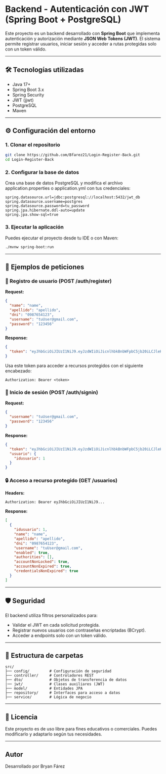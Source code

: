# Backend - Autenticación con JWT (Spring Boot + PostgreSQL)

Este proyecto es un backend desarrollado con **Spring Boot** que implementa autenticación y autorización mediante **JSON Web Tokens (JWT)**. El sistema permite registrar usuarios, iniciar sesión y acceder a rutas protegidas solo con un token válido.

---

## 🛠️ Tecnologías utilizadas

- Java 17+
- Spring Boot 3.x
- Spring Security
- JWT (jjwt)
- PostgreSQL
- Maven

---

## ⚙️ Configuración del entorno

### 1. Clonar el repositorio

```bash
git clone https://github.com/Bfarez21/Login-Register-Back.git
cd Login-Register-Back
```

### 2. Configurar la base de datos

Crea una base de datos PostgreSQL y modifica el archivo application.properties o application.yml con tus credenciales:

```properties
spring.datasource.url=jdbc:postgresql://localhost:5432/jwt_db
spring.datasource.username=postgres
spring.datasource.password=tu_password
spring.jpa.hibernate.ddl-auto=update
spring.jpa.show-sql=true

```

### 3. Ejecutar la aplicación

Puedes ejecutar el proyecto desde tu IDE o con Maven:

```bash
./mvnw spring-boot:run
```

---

## 🧪 Ejemplos de peticiones

### 🔐 Registro de usuario (POST /auth/register)

**Request:**
```json
{
  "name": "name",
  "apellido": "apellido",
  "dni": "0987654123",
  "username": "tuUser@gmail.com",
  "password": "123456"
}
```

**Response:**
```json
{
  "token": "eyJhbGciOiJIUzI1NiJ9.eyJzdWIiOiJicnlhbkBnbWFpbC5jb20iLCJleHAiOjE3M..."
}
```
Usa este token para acceder a recursos protegidos con el siguiente encabezado:
```
Authorization: Bearer <token>
```
### 🔑 Inicio de sesión (POST /auth/signin)

**Request:**
```json
{
  "username": "tuUser@gmail.com",
  "password": "123456"
}
```

**Response:**
```json
{
  "token": "eyJhbGciOiJIUzI1NiJ9.eyJzdWIiOiJicnlhbkBnbWFpbC5jb20iLCJleHAiOjE3M...",
  "usuario": {
    "idusuario": 1
  }
}
```

### 🔒 Acceso a recurso protegido (GET /usuarios)

**Headers:**
```
Authorization: Bearer eyJhbGciOiJIUzI1NiJ9...
```

**Response:**
```json
[
  {
    "idusuario": 1,
    "name": "name",
    "apellido": "apellido",
    "dni": "0987654123",
    "username": "tuUser@gmail.com",
    "enabled": true,
    "authorities": [],
    "accountNonLocked": true,
    "accountNonExpired": true,
    "credentialsNonExpired": true
  }
]
```

---

## 🛡️ Seguridad

El backend utiliza filtros personalizados para:
- Validar el JWT en cada solicitud protegida.
- Registrar nuevos usuarios con contraseñas encriptadas (BCrypt).
- Acceder a endpoints solo con un token válido.

---

## 📂 Estructura de carpetas

```
src/
├── config/         # Configuración de seguridad
├── controller/     # Controladores REST
├── dto/            # Objetos de transferencia de datos
|── jwt/            # Clases auxiliares (JWT)
├── model/          # Entidades JPA
├── repository/     # Interfaces para acceso a datos
├── service/        # Lógica de negocio
```

---

## 📄 Licencia

Este proyecto es de uso libre para fines educativos o comerciales. Puedes modificarlo y adaptarlo según tus necesidades.

---

## Autor

Desarrollado por Bryan Fárez